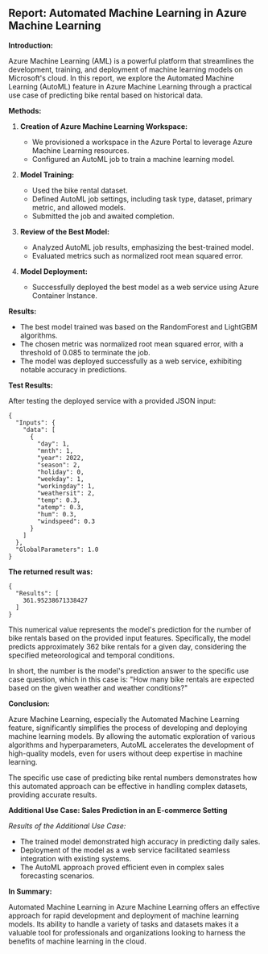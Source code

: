 ## **Report: Automated Machine Learning in Azure Machine Learning**

**Introduction:**

Azure Machine Learning (AML) is a powerful platform that streamlines the development, training, and deployment of machine learning models on Microsoft's cloud. In this report, we explore the Automated Machine Learning (AutoML) feature in Azure Machine Learning through a practical use case of predicting bike rental based on historical data.

**Methods:**

1. **Creation of Azure Machine Learning Workspace:**
   - We provisioned a workspace in the Azure Portal to leverage Azure Machine Learning resources.
   - Configured an AutoML job to train a machine learning model.

2. **Model Training:**
   - Used the bike rental dataset.
   - Defined AutoML job settings, including task type, dataset, primary metric, and allowed models.
   - Submitted the job and awaited completion.

3. **Review of the Best Model:**
   - Analyzed AutoML job results, emphasizing the best-trained model.
   - Evaluated metrics such as normalized root mean squared error.

4. **Model Deployment:**
   - Successfully deployed the best model as a web service using Azure Container Instance.
   
**Results:**

- The best model trained was based on the RandomForest and LightGBM algorithms.
- The chosen metric was normalized root mean squared error, with a threshold of 0.085 to terminate the job.
- The model was deployed successfully as a web service, exhibiting notable accuracy in predictions.

**Test Results:**

After testing the deployed service with a provided JSON input:
```
{
  "Inputs": { 
    "data": [
      {
        "day": 1,
        "mnth": 1,   
        "year": 2022,
        "season": 2,
        "holiday": 0,
        "weekday": 1,
        "workingday": 1,
        "weathersit": 2, 
        "temp": 0.3, 
        "atemp": 0.3,
        "hum": 0.3,
        "windspeed": 0.3 
      }
    ]    
  },   
  "GlobalParameters": 1.0
}
```
**The returned result was:**
```
{
  "Results": [
    361.95238671338427
  ]
}
```
This numerical value represents the model's prediction for the number of bike rentals based on the provided input features. Specifically, the model predicts approximately 362 bike rentals for a given day, considering the specified meteorological and temporal conditions.

In short, the number is the model's prediction answer to the specific use case question, which in this case is: "How many bike rentals are expected based on the given weather and weather conditions?"

**Conclusion:**

Azure Machine Learning, especially the Automated Machine Learning feature, significantly simplifies the process of developing and deploying machine learning models. By allowing the automatic exploration of various algorithms and hyperparameters, AutoML accelerates the development of high-quality models, even for users without deep expertise in machine learning.

The specific use case of predicting bike rental numbers demonstrates how this automated approach can be effective in handling complex datasets, providing accurate results.

**Additional Use Case: Sales Prediction in an E-commerce Setting**

*Results of the Additional Use Case:*

- The trained model demonstrated high accuracy in predicting daily sales.
- Deployment of the model as a web service facilitated seamless integration with existing systems.
- The AutoML approach proved efficient even in complex sales forecasting scenarios.

**In Summary:**

Automated Machine Learning in Azure Machine Learning offers an effective approach for rapid development and deployment of machine learning models. Its ability to handle a variety of tasks and datasets makes it a valuable tool for professionals and organizations looking to harness the benefits of machine learning in the cloud.
